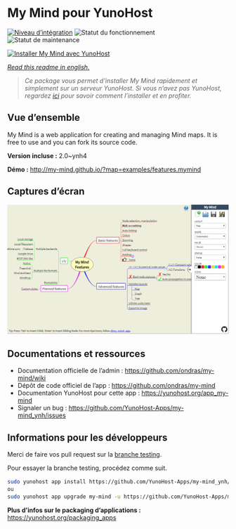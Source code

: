 <!--
N.B.: This README was automatically generated by https://github.com/YunoHost/apps/tree/master/tools/README-generator
It shall NOT be edited by hand.
-->

# My Mind pour YunoHost

[![Niveau d’intégration](https://dash.yunohost.org/integration/my-mind.svg)](https://dash.yunohost.org/appci/app/my-mind) ![Statut du fonctionnement](https://ci-apps.yunohost.org/ci/badges/my-mind.status.svg) ![Statut de maintenance](https://ci-apps.yunohost.org/ci/badges/my-mind.maintain.svg)

[![Installer My Mind avec YunoHost](https://install-app.yunohost.org/install-with-yunohost.svg)](https://install-app.yunohost.org/?app=my-mind)

*[Read this readme in english.](./README.md)*

> *Ce package vous permet d’installer My Mind rapidement et simplement sur un serveur YunoHost.
Si vous n’avez pas YunoHost, regardez [ici](https://yunohost.org/#/install) pour savoir comment l’installer et en profiter.*

## Vue d’ensemble

My Mind is a web application for creating and managing Mind maps. It is free to use and you can fork its source code.

**Version incluse :** 2.0~ynh4

**Démo :** http://my-mind.github.io/?map=examples/features.mymind

## Captures d’écran

![Capture d’écran de My Mind](./doc/screenshots/screenshot.png)

## Documentations et ressources

* Documentation officielle de l’admin : <https://github.com/ondras/my-mind/wiki>
* Dépôt de code officiel de l’app : <https://github.com/ondras/my-mind>
* Documentation YunoHost pour cette app : <https://yunohost.org/app_my-mind>
* Signaler un bug : <https://github.com/YunoHost-Apps/my-mind_ynh/issues>

## Informations pour les développeurs

Merci de faire vos pull request sur la [branche testing](https://github.com/YunoHost-Apps/my-mind_ynh/tree/testing).

Pour essayer la branche testing, procédez comme suit.

``` bash
sudo yunohost app install https://github.com/YunoHost-Apps/my-mind_ynh/tree/testing --debug
ou
sudo yunohost app upgrade my-mind -u https://github.com/YunoHost-Apps/my-mind_ynh/tree/testing --debug
```

**Plus d’infos sur le packaging d’applications :** <https://yunohost.org/packaging_apps>